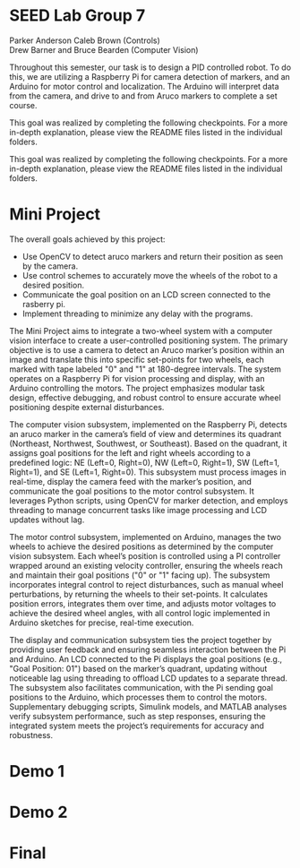 # SEED Lab Group 7
Parker Anderson Caleb Brown (Controls)  
Drew Barner and Bruce Bearden (Computer Vision)  

Throughout this semester, our task is to design a PID controlled robot. To do this, we are utilizing a Raspberry Pi for camera detection of markers, and an Arduino for motor control and localization. The Arduino will interpret data from the camera, and drive to and from Aruco markers to complete a set course.

This goal was realized by completing the following checkpoints. For a more in-depth explanation, please view the README files listed in the individual folders.

This goal was realized by completing the following checkpoints. For a more in-depth explanation, please view the README files listed in the individual folders.

# Mini Project
The overall goals achieved by this project:
* Use OpenCV to detect aruco markers and return their position as seen by the camera.
* Use control schemes to accurately move the wheels of the robot to a desired position.
* Communicate the goal position on an LCD screen connected to the rasberry pi.
* Implement threading to minimize any delay with the programs.
  
The Mini Project aims to integrate a two-wheel system with a computer vision interface to create a user-controlled positioning system. The primary objective is to use a camera to detect an Aruco marker’s position within an image and translate this into specific set-points for two wheels, each marked with tape labeled "0" and "1" at 180-degree intervals. The system operates on a Raspberry Pi for vision processing and display, with an Arduino controlling the motors. The project emphasizes modular task design, effective debugging, and robust control to ensure accurate wheel positioning despite external disturbances.

The computer vision subsystem, implemented on the Raspberry Pi, detects an aruco marker in the camera’s field of view and determines its quadrant (Northeast, Northwest, Southwest, or Southeast). Based on the quadrant, it assigns goal positions for the left and right wheels according to a predefined logic: NE (Left=0, Right=0), NW (Left=0, Right=1), SW (Left=1, Right=1), and SE (Left=1, Right=0). This subsystem must process images in real-time, display the camera feed with the marker’s position, and communicate the goal positions to the motor control subsystem. It leverages Python scripts, using OpenCV for marker detection, and employs threading to manage concurrent tasks like image processing and LCD updates without lag.

The motor control subsystem, implemented on Arduino, manages the two wheels to achieve the desired positions as determined by the computer vision subsystem. Each wheel’s position is controlled using a PI controller wrapped around an existing velocity controller, ensuring the wheels reach and maintain their goal positions ("0" or "1" facing up). The subsystem incorporates integral control to reject disturbances, such as manual wheel perturbations, by returning the wheels to their set-points. It calculates position errors, integrates them over time, and adjusts motor voltages to achieve the desired wheel angles, with all control logic implemented in Arduino sketches for precise, real-time execution.

The display and communication subsystem ties the project together by providing user feedback and ensuring seamless interaction between the Pi and Arduino. An LCD connected to the Pi displays the goal positions (e.g., "Goal Position: 01") based on the marker’s quadrant, updating without noticeable lag using threading to offload LCD updates to a separate thread. The subsystem also facilitates communication, with the Pi sending goal positions to the Arduino, which processes them to control the motors. Supplementary debugging scripts, Simulink models, and MATLAB analyses verify subsystem performance, such as step responses, ensuring the integrated system meets the project’s requirements for accuracy and robustness.
# Demo 1
# Demo 2
# Final

